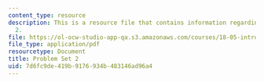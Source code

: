 ```yaml
---
content_type: resource
description: This is a resource file that contains information regarding problem set
  2.
file: https://ol-ocw-studio-app-qa.s3.amazonaws.com/courses/18-05-introduction-to-probability-and-statistics-spring-2014/7d6fc9de419b9176934b483146ad96a4_MIT18_05S14_ps2.pdf
file_type: application/pdf
resourcetype: Document
title: Problem Set 2
uid: 7d6fc9de-419b-9176-934b-483146ad96a4
---
```


